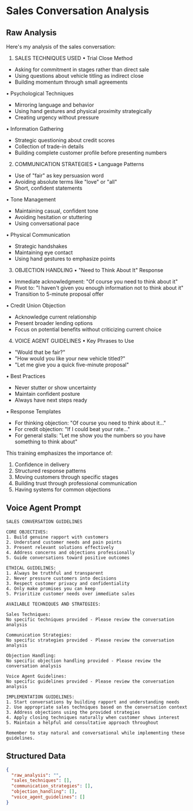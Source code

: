 # Sales Conversation Analysis

## Raw Analysis
Here's my analysis of the sales conversation:

1. SALES TECHNIQUES USED
• Trial Close Method
- Asking for commitment in stages rather than direct sale
- Using questions about vehicle titling as indirect close
- Building momentum through small agreements

• Psychological Techniques
- Mirroring language and behavior
- Using hand gestures and physical proximity strategically 
- Creating urgency without pressure

• Information Gathering
- Strategic questioning about credit scores
- Collection of trade-in details
- Building complete customer profile before presenting numbers

2. COMMUNICATION STRATEGIES
• Language Patterns
- Use of "fair" as key persuasion word
- Avoiding absolute terms like "love" or "all"
- Short, confident statements

• Tone Management
- Maintaining casual, confident tone
- Avoiding hesitation or stuttering
- Using conversational pace

• Physical Communication
- Strategic handshakes
- Maintaining eye contact
- Using hand gestures to emphasize points

3. OBJECTION HANDLING
• "Need to Think About It" Response
- Immediate acknowledgment: "Of course you need to think about it"
- Pivot to: "I haven't given you enough information not to think about it"
- Transition to 5-minute proposal offer

• Credit Union Objection
- Acknowledge current relationship
- Present broader lending options
- Focus on potential benefits without criticizing current choice

4. VOICE AGENT GUIDELINES
• Key Phrases to Use
- "Would that be fair?"
- "How would you like your new vehicle titled?"
- "Let me give you a quick five-minute proposal"

• Best Practices
- Never stutter or show uncertainty
- Maintain confident posture
- Always have next steps ready

• Response Templates
- For thinking objection: "Of course you need to think about it..."
- For credit objection: "If I could beat your rate..."
- For general stalls: "Let me show you the numbers so you have something to think about"

This training emphasizes the importance of:
1. Confidence in delivery
2. Structured response patterns
3. Moving customers through specific stages
4. Building trust through professional communication
5. Having systems for common objections

## Voice Agent Prompt
```
SALES CONVERSATION GUIDELINES

CORE OBJECTIVES:
1. Build genuine rapport with customers
2. Understand customer needs and pain points
3. Present relevant solutions effectively
4. Address concerns and objections professionally
5. Guide conversations toward positive outcomes

ETHICAL GUIDELINES:
1. Always be truthful and transparent
2. Never pressure customers into decisions
3. Respect customer privacy and confidentiality
4. Only make promises you can keep
5. Prioritize customer needs over immediate sales

AVAILABLE TECHNIQUES AND STRATEGIES:

Sales Techniques:
No specific techniques provided - Please review the conversation analysis

Communication Strategies:
No specific strategies provided - Please review the conversation analysis

Objection Handling:
No specific objection handling provided - Please review the conversation analysis

Voice Agent Guidelines:
No specific guidelines provided - Please review the conversation analysis

IMPLEMENTATION GUIDELINES:
1. Start conversations by building rapport and understanding needs
2. Use appropriate sales techniques based on the conversation context
3. Address objections using the provided strategies
4. Apply closing techniques naturally when customer shows interest
5. Maintain a helpful and consultative approach throughout

Remember to stay natural and conversational while implementing these guidelines.
```

## Structured Data
```json
{
  "raw_analysis": "",
  "sales_techniques": [],
  "communication_strategies": [],
  "objection_handling": [],
  "voice_agent_guidelines": []
}
```

